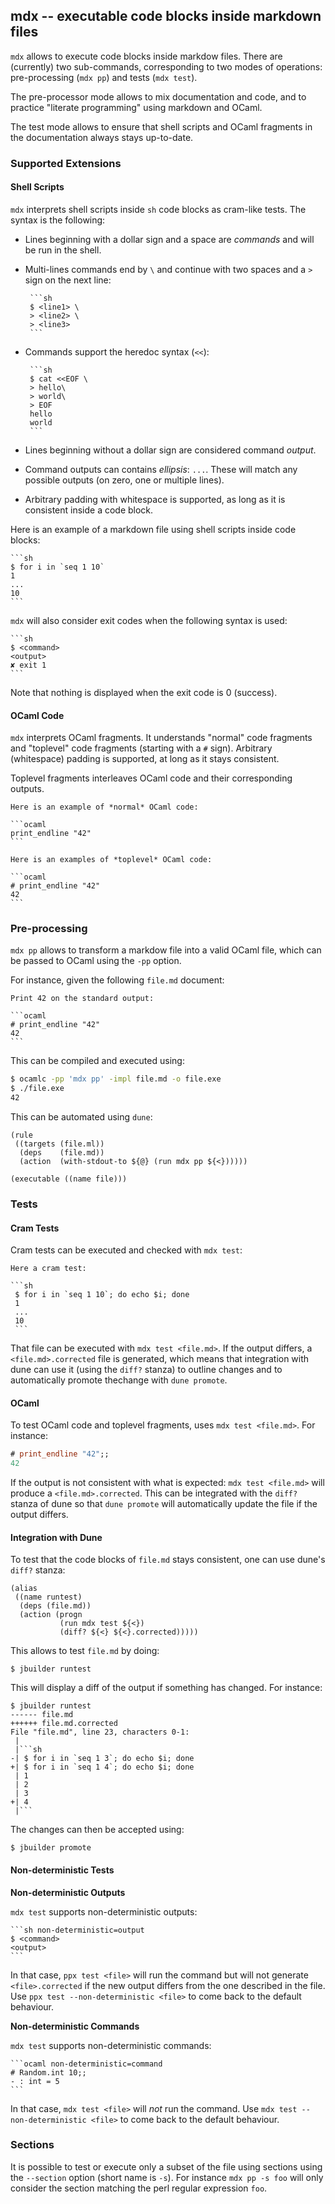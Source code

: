 ## mdx -- executable code blocks inside markdown files

`mdx` allows to execute code blocks inside markdow files.
There are (currently) two sub-commands, corresponding
to two modes of operations: pre-processing (`mdx pp`)
and tests (`mdx test`).

The pre-processor mode allows to mix documentation and code,
and to practice "literate programming" using markdown and OCaml.

The test mode allows to ensure that shell scripts and OCaml fragments
in the documentation always stays up-to-date.

### Supported Extensions

#### Shell Scripts

`mdx` interprets shell scripts inside `sh` code blocks as cram-like tests. The
syntax is the following:

- Lines beginning with a dollar sign and a space are
  *commands* and will be run in the shell.
- Multi-lines commands end by `\` and continue with two spaces and
  a `>` sign on the next line:

       ```sh
       $ <line1> \
       > <line2> \
       > <line3>
       ```
- Commands support the heredoc syntax (`<<`):

       ```sh
       $ cat <<EOF \
       > hello\
       > world\
       > EOF
       hello
       world
       ```
- Lines beginning without a dollar sign are considered command *output*.
- Command outputs can contains *ellipsis*: `...`. These will
  match any possible outputs (on zero, one or multiple lines).
- Arbitrary padding with whitespace is supported, as long as it is consistent
  inside a code block.

Here is an example of a markdown file using shell scripts inside code blocks:

    ```sh
    $ for i in `seq 1 10`
    1
    ...
    10
    ```

`mdx` will also consider exit codes when the following syntax is used:

    ```sh
    $ <command>
    <output>
    ✘ exit 1
    ```

Note that nothing is displayed when the exit code is 0 (success).

#### OCaml Code

`mdx` interprets OCaml fragments. It understands "normal" code fragments and
"toplevel" code fragments (starting with a `#` sign). Arbitrary (whitespace)
padding is supported, at long as it stays consistent.

Toplevel fragments interleaves OCaml code and their corresponding outputs.

    Here is an example of *normal* OCaml code:

    ```ocaml
    print_endline "42"
    ```

    Here is an examples of *toplevel* OCaml code:

    ```ocaml
    # print_endline "42"
    42
    ```

### Pre-processing

`mdx pp` allows to transform a markdow file into a valid
OCaml file, which can be passed to OCaml using the `-pp`
option.

For instance, given the following `file.md` document:

    Print 42 on the standard output:

    ```ocaml
    # print_endline "42"
    42
    ```

This can be compiled and executed using:

```sh
$ ocamlc -pp 'mdx pp' -impl file.md -o file.exe
$ ./file.exe
42
```

This can be automated using `dune`:

```
(rule
 ((targets (file.ml))
  (deps    (file.md))
  (action  (with-stdout-to ${@} (run mdx pp ${<})))))

(executable ((name file)))
```

### Tests

#### Cram Tests

Cram tests can be executed and checked with `mdx test`:

    Here a cram test:

    ```sh
     $ for i in `seq 1 10`; do echo $i; done
     1
     ...
     10
     ```

That file can be executed with `mdx test <file.md>`. If the output
differs, a `<file.md>.corrected` file is generated, which means
that integration with dune can use it (using the `diff?` stanza)
to outline changes and to automatically promote thechange with
`dune promote`.

#### OCaml

To test OCaml code and toplevel fragments, uses `mdx test <file.md>`.
For instance:

```ocaml
# print_endline "42";;
42
```

If the output is not consistent with what is expected: `mdx test
<file.md>` will produce a `<file.md>.corrected`. This can be integrated
with the `diff?` stanza of dune so that `dune promote` will automatically
update the file if the output differs.

#### Integration with Dune

To test that the code blocks of `file.md` stays consistent, one can use
dune's `diff?` stanza:

```
(alias
 ((name runtest)
  (deps (file.md))
  (action (progn
           (run mdx test ${<})
           (diff? ${<} ${<}.corrected)))))
```

This allows to test `file.md` by doing:

```
$ jbuilder runtest
```

This will display a diff of the output if something has changed. For instance:

```
$ jbuilder runtest
------ file.md
++++++ file.md.corrected
File "file.md", line 23, characters 0-1:
 |
 |```sh
-| $ for i in `seq 1 3`; do echo $i; done
+| $ for i in `seq 1 4`; do echo $i; done
 | 1
 | 2
 | 3
+| 4
 |```
```

The changes can then be accepted using:

```
$ jbuilder promote
```

#### Non-deterministic Tests

**Non-deterministic Outputs**

`mdx test` supports non-deterministic outputs:

    ```sh non-deterministic=output
    $ <command>
    <output>
    ```

In that case, `ppx test <file>` will run the command but will not
generate `<file>.corrected` if the new output differs from the one
described in the file. Use `ppx test --non-deterministic <file>` to come
back to the default behaviour.

**Non-deterministic Commands**

`mdx test` supports non-deterministic commands:

    ```ocaml non-deterministic=command
    # Random.int 10;;
    - : int = 5
    ```

In that case, `mdx test <file>` will *not* run the command. Use `mdx test
--non-deterministic <file>` to come back to the default behaviour.

### Sections

It is possible to test or execute only a subset of the file using
sections using the `--section` option (short name is `-s`). For
instance `mdx pp -s foo` will only consider the section matching the
perl regular expression `foo`.
